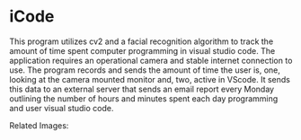 # iCode
This program utilizes cv2 and a facial recognition algorithm to track the amount of time spent computer programming in visual studio code. The application requires an operational camera and stable internet connection to use. The program records and sends the amount of time the user is, one, looking at the camera mounted monitor and, two, active in VScode. It sends this data to an external server that sends an email report every Monday outlining the number of hours and minutes spent each day programming and user visual studio code. 

Related Images:

